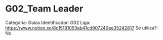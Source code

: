 # G02_Team Leader

Categoría: Guías
Identificador: G02
Liga: https://www.notion.so/8c15181053ab41cd907240ee35242817
Se utiliza?: No